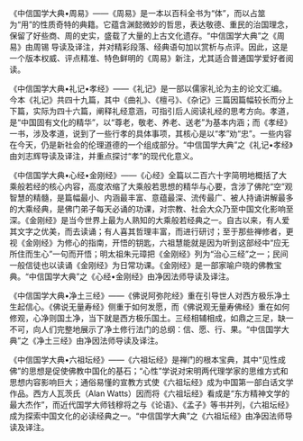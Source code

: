 《中信国学大典•周易》——《周易》是一本以百科全书为“体”，而以占筮为“用”的性质奇特的典籍。它蕴含渊懿微妙的哲思，表达敬德、重民的治国理念，保留了好些商、周的史实，盛载了大量的上古文化遗存。“中信国学大典”之《周易》由周锡 导读及译注，并对精彩段落、经典语句加以赏析与点评。因此，这是一个版本权威、评点精准、特色鲜明的《周易》新注，尤其适合普通国学爱好者阅读。

 

《中信国学大典•礼记•孝经》——《礼记》是一部以儒家礼论为主的论文汇编。今本《礼记》共四十九篇，其中《曲礼》、《檀弓》、《杂记》三篇因篇幅较长而分上下篇，实际为四十六篇，阐释礼经意涵，可指引后人阅读礼经的思考方向。孝道，是“中国固有文化的精华”，以“尊老，敬老、养老、送老”为基本内涵；而《孝经》一书，涉及孝道，说到了一些行孝的具体事项，其核心是以“孝”劝“忠”。一些内容在今天，仍是新社会的伦理道德的一个组成部分。“中信国学大典”之《礼记•孝经》由刘志辉导读及译注，并重点探讨“孝”的现代化意义。

 

《中信国学大典•心经•金刚经》——《心经》全篇以二百六十字简明地概括了大乘般若经的核心内容，高度浓缩了大乘般若思想的精华与心要，含涉了佛陀“空”观智慧的精髓，是篇幅最小、内涵最丰富、意蕴最深、流传最广、被人持诵讲解最多的大乘经典，是佛门弟子每天必诵的功课，对宗教、社会大众乃至中国文化影响至深。《金刚经》是当今世界上最为人熟知的大乘般若经典之一。自古以来，有人爱其文字之优美，而去读诵；有人喜其哲理丰富，而进行研讨；至于那些禅修者，更视《金刚经》为修心的指南，开悟的钥匙，六祖慧能就是因为听到这部经中“应无所住而生心”一句而开悟；明太祖朱元璋把《金刚经》列为“治心三经”之一；民间一般信徒也以读诵《金刚经》为日常功课。《金刚经》是一部家喻户晓的佛教宝典。“中信国学大典”之《心经•金刚经》由净因法师导读及译注。

 

《中信国学大典•净土三经》——《佛说阿弥陀经》重在引导世人对西方极乐净土生起信心。《佛说无量寿经》侧重于如何发愿，而《佛说观无量寿佛经》重在如何修观，心净则国土净，当下就是西方极乐国土。三经相辅相成，如鼎之三足，缺一不可，向人们完整地展示了净土修行法门的总纲：信、愿、行、果。“中信国学大典”之《净土三经》由净因法师导读及译注。

 

《中信国学大典•六祖坛经》——《六祖坛经》是禅门的根本宝典，其中“见性成佛”的思想是促使佛教中国化的基石；“心性”学说对宋明两代理学家的思维方式和思想内容影响巨大；通俗易懂的宣教方式使《六祖坛经》成为中国第一部白话文学作品。西方人瓦茨氏（Alan Watts）因而将《六祖坛经》看成是“东方精神文学的最大杰作”，而近代国学大师钱穆将之与《论语》、《孟子》等书并列，《六祖坛经》成为探索中国文化的必读经典之一。“中信国学大典”之《六祖坛经》由净因法师导读及译注。

